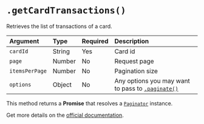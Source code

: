 # `.getCardTransactions()`

Retrieves the list of transactions of a card.

| Argument       | Type   | Required | Description                                                        |
|:---------------|:-------|:---------|:-------------------------------------------------------------------|
| `cardId`       | String | Yes      | Card id                                                            |
| `page`         | Number | No       | Request page                                                       |
| `itemsPerPage` | Number | No       | Pagination size                                                    |
| `options`      | Object | No       | Any options you may want to pass to [`.paginate()`](/sdk#paginate) |

This method returns a **Promise** that resolves a [`Paginator`](/paginator) instance.

Get more details on the [official documentation](https://uphold.com/en/developer/api/documentation/#list-card-transactions).
